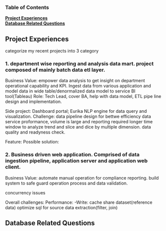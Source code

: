 ### Table of Contents
**[Project Experiences](#Project-Experiences)**<br>
**[Database Related Questions](#Database-related-questions)**<br>


## Project Experiences

categorize my recent projects into 3 category 

### 1. department wise reporting and analysis data mart. project composed of mainly batch data etl layer. 
Business Value: empower data analysis to get insight on department operational capability and KPI. Ingest data from various application and model data in wide table/denormalized data model to service BI tool(Tableau) 
Role: Tech Lead, cover BA, help with data model, ETL pipe line design and implementation.

Side project: Dashboard portal; Eurika NLP engine for data query and visualization.
Challenge: data pipeline design for bettwe efficiency 
          data service proformance, volume is large and reporting required longer time window to analyze trend and slice and dice by multiple dimension.
          data quality and readyness check.
          
Feature: 
Possible solution:


### 2. Business driven web application. Comprised of data ingestion pipeline, application server and application web client.
Business Value: automate manual operation for compliance reporting. build system to safe guard operation process and data validation.

concurrency issues


Overall challenges:
Performance:
-Write: 
   cache share dataset(reference data)
   optimize sql for source data extraction(filter, join)
## Database Related Questions
